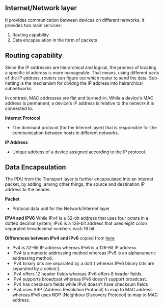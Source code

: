 ## Internet/Network layer

It provides communication between devices on different networks. It provides two main services:
1. Routing capability
2. Data encapsulation in the form of packets

## Routing capability
Since the IP addresses are hierarchical and logical, the process of locating a specific id address is more manageable. That means, using different parts of the IP address, routers can figure out which router to send the data. Sub-netting is the mechanism for dividng the IP address into heirarchical subnetworks.

In contrast, MAC addresses are flat and burned-in. While a device's MAC address is permanent, a device's IP address is relative to the network it is connected to. 

__Internet Protocol__
* The dominant protocol (for the Internet layer)  that is responsible for the communication between hosts in different networks.

__IP Address__
* Unique address of a device assigned according to the IP protocol.

## Data Encapsulation
The PDU from the Transport layer is further encapsulated into an internet packet, by adding, among other things, the source and destination IP address to the header.

__Packet__
* Protocol data unit for the Network/Internet layer

__IPV4 and IPV6__
While IPv4 is a 32-bit address that uses four octets in a dotted decimal system, IPv6 is a 128-bit address that uses eight colon separated hexadecimal numbers each 16 bit.

__Differences between IPv4 and IPv6__
copied from [here](https://www.guru99.com/difference-ipv4-vs-ipv6.html)

* Pv4 is 32-Bit IP address whereas IPv6 is a 128-Bit IP address.
* IPv4 is a numeric addressing method whereas IPv6 is an alphanumeric addressing method.
* IPv4 binary bits are separated by a dot(.) whereas IPv6 binary bits are separated by a colon(:).
* IPv4 offers 12 header fields whereas IPv6 offers 8 header fields.
* IPv4 supports broadcast whereas IPv6 doesn’t support broadcast.
* IPv4 has checksum fields while IPv6 doesn’t have checksum fields
* IPv4 uses ARP (Address Resolution Protocol) to map to MAC address whereas IPv6 uses NDP (Neighbour Discovery Protocol) to map to MAC address.
